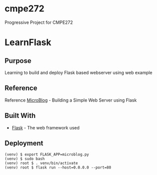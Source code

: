 # cmpe272
Progressive Project for CMPE272 

# LearnFlask 
## Purpose 
Learning to build and deploy Flask based webserver using web example

## Reference
Reference [MicroBlog](https://blog.miguelgrinberg.com/post/the-flask-mega-tutorial-part-i-hello-world) - Building a Simple Web Server using Flask

## Built With
* [Flask](https://www.palletsprojects.com/) - The web framework used

## Deployment

```
(venv) $ export FLASK_APP=microblog.py
(venv) $ sudo bash
(venv) root $ . venv/bin/activate
(venv) root $ flask run --host=0.0.0.0 --port=80
```
